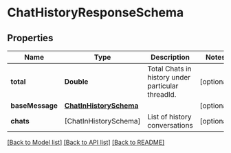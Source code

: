 # ChatHistoryResponseSchema

## Properties
Name | Type | Description | Notes
------------ | ------------- | ------------- | -------------
**total** | **Double** | Total Chats in history under particular threadId. | [optional] 
**baseMessage** | [**ChatInHistorySchema**](ChatInHistorySchema.md) |  | [optional] 
**chats** | [ChatInHistorySchema] | List of history conversations | [optional] 

[[Back to Model list]](../README.md#documentation-for-models) [[Back to API list]](../README.md#documentation-for-api-endpoints) [[Back to README]](../README.md)



